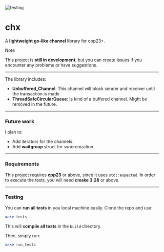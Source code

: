 ![testing](https://github.com/Vorex075/chx/actions/workflows/tests.yml/badge.svg)

# chx
A **lightweight go-like channel** library for cpp23+.

> [!NOTE]
> This project is **still in development**, but you can create issues if you encounter any problems or have suggestions.

---
The library includes:
- **Unbuffered_Channel**: This channel will block sender and receiver until the transaction is made
- **ThreadSafeCircularQueue**: Is kind of a buffered channel. Might be removed in the future.

---
### Future work
I plan to:
- Add iterators for the channels.
- Add **waitgroup** struct for syncronization.

--- 
### Requirements
This project requires **cpp23** or above, since it uses `std::expected`.
In order to execute the tests, you will need **cmake 3.28** or above.

---

### Testing
You can **run all tests** in you local machine easily. Clone the repo and use:
``` bash
make tests
```
This will **compile all tests** in the `build` directory.

Then, simply run:
``` bash
make run_tests
```

